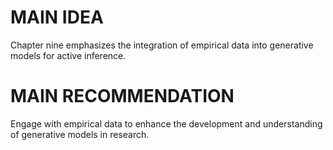 # MAIN IDEA
Chapter nine emphasizes the integration of empirical data into generative models for active inference.

# MAIN RECOMMENDATION
Engage with empirical data to enhance the development and understanding of generative models in research.
